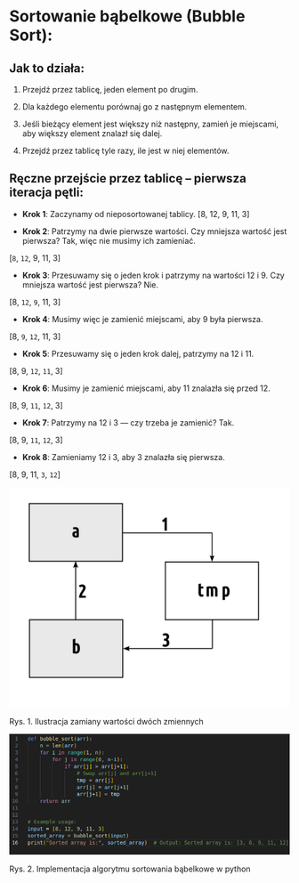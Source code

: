 # Sortowanie bąbelkowe (Bubble Sort):

## Jak to działa:

1. Przejdź przez tablicę, jeden element po drugim.

2. Dla każdego elementu porównaj go z następnym elementem.

3. Jeśli bieżący element jest większy niż następny, zamień je miejscami, aby większy element znalazł się dalej.

4. Przejdź przez tablicę tyle razy, ile jest w niej elementów.

## Ręczne przejście przez tablicę – pierwsza iteracja pętli:

- **Krok 1**: Zaczynamy od nieposortowanej tablicy.
[8, 12, 9, 11, 3]

- **Krok 2**: Patrzymy na dwie pierwsze wartości. Czy mniejsza wartość jest pierwsza? Tak, więc nie musimy ich zamieniać.

[```8```, ```12```, 9, 11, 3]

- **Krok 3**: Przesuwamy się o jeden krok i patrzymy na wartości 12 i 9. Czy mniejsza wartość jest pierwsza? Nie.

[8, ```12```, ```9```, 11, 3]

- **Krok 4**: Musimy więc je zamienić miejscami, aby 9 była pierwsza.

[8, ```9```, ```12```, 11, 3]

- **Krok 5**: Przesuwamy się o jeden krok dalej, patrzymy na 12 i 11.

[8, 9, ```12```, ```11```, 3]

- **Krok 6**: Musimy je zamienić miejscami, aby 11 znalazła się przed 12.

[8, 9, ```11```, ```12```, 3]

- **Krok 7**: Patrzymy na 12 i 3 — czy trzeba je zamienić? Tak.

[8, 9, ```11```, ```12```, 3]

- **Krok 8**: Zamieniamy 12 i 3, aby 3 znalazła się pierwsza.

[8, 9, 11, ```3```, ```12```]


<img src="./zamiana_zmiennych.png">

Rys. 1. Ilustracja zamiany wartości dwóch zmiennych

<img src="./bubble_sort.png">

Rys. 2. Implementacja algorytmu sortowania bąbelkowe w python
